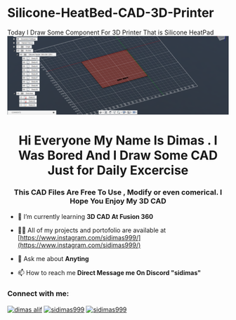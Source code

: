 # Silicone-HeatBed-CAD-3D-Printer
Today I Draw Some Component For 3D Printer That is Silicone HeatPad 
![alt text](https://github.com/sidimasalif/Silicone-HeatBed-CAD-3D-Printer/blob/main/image_2024-03-17_135953622.png?raw=true)
<h1 align="center">Hi Everyone My Name Is Dimas . I Was Bored And I Draw Some CAD Just for Daily Excercise</h1>
<h3 align="center">This CAD Files Are Free To Use , Modify or even comerical. I Hope You Enjoy My 3D CAD</h3>

- 🌱 I’m currently learning **3D CAD At Fusion 360**

- 👨‍💻 All of my projects and portofolio are available at [https://www.instagram.com/sidimas999/](https://www.instagram.com/sidimas999/)

- 💬 Ask me about **Anyting**

- 📫 How to reach me **Direct Message me On Discord "sidimas"**

<h3 align="left">Connect with me:</h3>
<p align="left">
<a href="https://fb.com/dimas alif" target="blank"><img align="center" src="https://raw.githubusercontent.com/rahuldkjain/github-profile-readme-generator/master/src/images/icons/Social/facebook.svg" alt="dimas alif" height="30" width="40" /></a>
<a href="https://instagram.com/sidimas999" target="blank"><img align="center" src="https://raw.githubusercontent.com/rahuldkjain/github-profile-readme-generator/master/src/images/icons/Social/instagram.svg" alt="sidimas999" height="30" width="40" /></a>
<a href="https://www.youtube.com/c/sidimas999" target="blank"><img align="center" src="https://raw.githubusercontent.com/rahuldkjain/github-profile-readme-generator/master/src/images/icons/Social/youtube.svg" alt="sidimas999" height="30" width="40" /></a>
</p>
